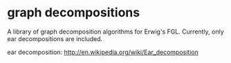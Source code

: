 graph decompositions
====================

A library of graph decomposition algorithms for Erwig's FGL. Currently, only
ear decompositions are included.

ear decomposition: <http://en.wikipedia.org/wiki/Ear_decomposition>
